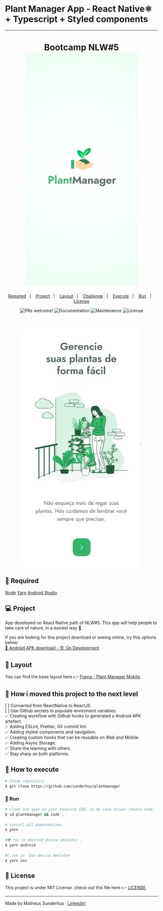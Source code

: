 # Plant Manager App - React Native⚛ + Typescript + Styled components

<hr>

<h1 align="center">
    Bootcamp NLW#5 <br>
  <img alt="Plant Manager App" title="Plant Manager App" src=".github/mock01.png" />

</h1>

<p align="center">
  <a href="#-Required">Required</a>&nbsp;&nbsp;&nbsp;|&nbsp;&nbsp;&nbsp;
  <a href="#-Project">Project</a>&nbsp;&nbsp;&nbsp;|&nbsp;&nbsp;&nbsp;
  <a href="#-Layout">Layout</a>&nbsp;&nbsp;&nbsp;|&nbsp;&nbsp;&nbsp;
  <a href="#-Challenge">Challenge</a>&nbsp;&nbsp;&nbsp;|&nbsp;&nbsp;&nbsp;
  <a href="#construction_worker-Execute">Execute</a>&nbsp;&nbsp;&nbsp;|&nbsp;&nbsp;&nbsp;
  <a href="#iphone-Run">Run</a>&nbsp;&nbsp;&nbsp;|&nbsp;&nbsp;&nbsp;
  <a href="#memo-License">License</a>
</p>

<p align="center">

  <img alt="PRs welcome!" src="https://img.shields.io/static/v1?label=PRs&message=welcome&color=15C3D6&labelColor=000000" />
  <img alt="Documentation" src="https://img.shields.io/badge/documentation-yes-brightgreen.svg"/>
  <img alt="Maintenance" src="https://img.shields.io/badge/Maintained%3F-yes-green.svg"/>
  <img alt="License" src="https://img.shields.io/static/v1?label=license&message=MIT&color=15C3D6&labelColor=000000">
</p>

<br>

<p align="center">
  <img alt="Plant Manager App" src="./.github/mock02.png" />
</p>

## 🚀 Required

[Node](https://nodejs.org/en/download/)
[Yarn](https://yarnpkg.com/)
[Android Studio](https://developer.android.com/studio)

## 💻 Project

<p>App developed on React Native path  of NLW#5. This app will help people to take care of nature, in a easiest way 🍃.</p>

<!-- <br>
My web version of this project can be found here [Git -  Plant Manager App WEB]().
<br> -->

If you are looking for this project download or seeing online, try this options below:<br>
[📲 Android APK download - 🏗 On Development]()<br>

<!-- [💻 Hosted on Netlify]()<br>
[💻 Hosted on Vercel]()<br> -->

## 🔖 Layout

You can find the base layout here 👉 [Figma - Plant Manager Mobile](https://www.figma.com/file/68psTCsgiPxxE1zyNHT6Ur/PlantManager-Copy?node-id=0%3A1).

## 🧠 How i moved this project to the next level

[ ] Converted from ReactNative to ReactJS . <br>
[ ] Use Github secrets to populate enviroment variables. <br>
✅ Creating workflow with Github hooks to generated a Android APK artefact.<br>
✅ Adding ESLint, Prettier, Git commit lint.<br>
✅ Adding styled-components and navigation.<br>
✅ Creating custom hooks that can be reusable on Web and Mobile.<br>
✅ Adding Async Storage.<br>
✅ Share the learning with others.<br>
✅ Stay sharp on both platforms.<br>

## :construction_worker: How to execute

```bash
# Clone repository
$ git clone https://github.com/sunderhus/plantmanager
```

### :iphone: Run

```bash
# clone and open on your favorite IDE, in my case Visual Studio Code.
$ cd plantmanager && code .

# install all dependencies.
$ yarn

#👽 run in Android device emulator .
$ yarn android

#🍎 run in  Ios device emulator .
$ yarn ios
```

## :memo: License

This project is under MIT License. check-out this file here 👉 [LICENSE](LICENSE.md).

---

Made by Matheus Sunderhus : [Linkedin!](https://www.linkedin.com/in/matheus-sunderhus/)
